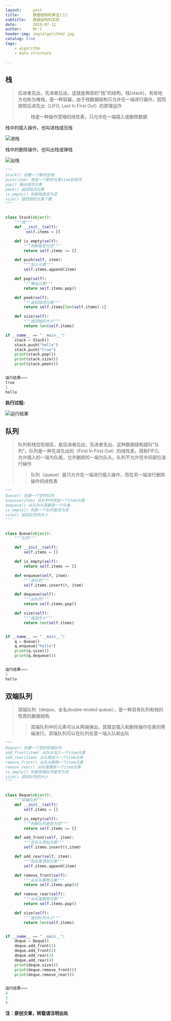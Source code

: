 ```yaml
---
layout:     post
title:      数据结构和算法(三)
subtitle:   数据结构的实现
date:       2019-07-12
author:     Mr.C
header-img: img/algorithm2.jpg
catalog: true
tags:
    - algorithm
    - data structure

---
```


## 栈

>后进者先出，先进者后出，这就是典型的"栈"的结构。栈(stack)，有些地方也称为堆栈，是一种容器，由于栈数据结构只允许在一端进行操作，因而按照后进先出（LIFO, Last In First Out）的原理运作
>> 栈是一种操作受限的线性表，只允许在一端插入或删除数据

栈中的插入操作，也叫进栈或压栈

![进栈](http://www.c-blogs.cn/img/进栈.png)

栈中的删除操作，也叫出栈或弹栈

![出栈](http://www.c-blogs.cn/img/进栈.png)

~~~python
"""
Stack() 创建一个新的空栈
push(item) 添加一个新的元素item到栈顶
pop() 弹出栈顶元素
peek() 返回栈顶元素
is_empty() 判断栈是否为空
size() 返回栈的元素个数
"""


class Stack(object):
    """栈"""
    def __init__(self):
         self.items = []

    def is_empty(self):
        """判断是否为空"""
        return self.items == []

    def push(self, item):
        """加入元素"""
        self.items.append(item)

    def pop(self):
        """弹出元素"""
        return self.items.pop()

    def peek(self):
        """返回栈顶元素"""
        return self.items[len(self.items)-1]

    def size(self):
        """返回栈的大小"""
        return len(self.items)

if __name__ == "__main__":
    stack = Stack()
    stack.push("hello")
    stack.push("true")
    print(stack.pop())
    print(stack.size())
    print(stack.peek())


运行结果==>
true
1
hello
~~~

**执行过程:**

![运行结果](http://www.c-blogs.cn/img/stack演示.gif)


## 队列

>队列和栈恰恰相反，是后进者后出，先进者先出，这种数据结构就叫"队列"。队列是一种先进先出的（First In First Out）的线性表，简称FIFO。允许插入的一端为队尾，允许删除的一端为队头。队列不允许在中间部位进行操作
>>队列（queue）是只允许在一端进行插入操作，而在另一端进行删除操作的线性表


~~~python
"""
Queue() 创建一个空的队列
enqueue(item) 往队列中添加一个item元素
dequeue() 从队列头部删除一个元素
is_empty() 判断一个队列是否为空
size() 返回队列的大小
"""


class Queue(object):
    """队列"""

    def __init__(self):
        self.items = []

    def is_empty(self):
        return self.items == []

    def enqueue(self, item):
        """进队列"""
        self.items.insert(0, item)

    def dequeue(self):
        """出队列"""
        return self.items.pop()

    def size(self):
        """返回大小"""
        return len(self.items)


if __name__ == "__main__":
    q = Queue()
    q.enqueue("hello")
    print(q.size())
    print(q.dequeue())


运行结果==>
1
hello
~~~

## 双端队列

> 双端队列（deque，全名double-ended queue），是一种具有队列和栈的性质的数据结构
>> 双端队列中的元素可以从两端弹出，其限定插入和删除操作在表的两端进行。双端队列可以在队列任意一端入队和出队

~~~python
"""
Deque() 创建一个空的双端队列
add_front(item) 从队头加入一个item元素
add_rear(item) 从队尾加入一个item元素
remove_front() 从队头删除一个item元素
remove_rear() 从队尾删除一个item元素
is_empty() 判断双端队列是否为空
size() 返回队列的大小
"""


class Deque(object):
    """双端队列"""
    def __init__(self):
        self.items = []

    def is_empty(self):
        """判断队列是否为空"""
        return self.items == []

    def add_front(self, item):
        """在队头添加元素"""
        self.items.insert(0,item)

    def add_rear(self, item):
        """在队尾添加元素"""
        self.items.append(item)

    def remove_front(self):
        """从队头删除元素"""
        return self.items.pop(0)

    def remove_rear(self):
        """从队尾删除元素"""
        return self.items.pop()

    def size(self):
        """返回队列大小"""
        return len(self.items)


if __name__ == "__main__":
    deque = Deque()
    deque.add_front(1)
    deque.add_front(2)
    deque.add_rear(3)
    deque.add_rear(4)
    print(deque.size())
    print(deque.remove_front())
    print(deque.remove_rear())


运行结果==>
4
2
4
~~~


**注：原创文章，转载请注明出处**
